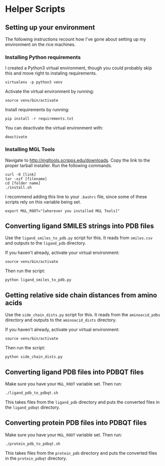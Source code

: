 # Helper Scripts

## Setting up your environment
The following instructions recount how I've gone about setting up my
environment on the rice machines.

### Installing Python requirements
I created a Python3 virtual environment, though you could probably skip this
and move right to instaling requirements.
```
virtualenv -p python3 venv
```

Activate the virtual environment by running:
```
source venv/bin/activate
```

Install requirements by running:
```
pip install -r requirements.txt
```

You can deactivate the virtual environment with:
```
deactivate
```

### Installing MGL Tools

Navigate to http://mgltools.scripps.edu/downloads. Copy the link to the proper
tarball installer. Run the following commands.
```
curl -O [link]
tar -xzf [filename]
cd [folder name]
./install.sh
```

I recommend adding this line to your `.bashrc` file, since some of these
scripts rely on this variable being set.
```
export MGL_ROOT="[wherever you installed MGL Tools]"
```

## Converting ligand SMILES strings into PDB files

Use the `ligand_smiles_to_pdb.py` script for this. It reads from `smiles.csv`
and outputs to the `ligand_pdb` directory.

If you haven't already, activate your virtual environment:
```
source venv/bin/activate
```

Then run the script:
```
python ligand_smiles_to_pdb.py
```

## Getting relative side chain distances from amino acids

Use the `side_chain_dists.py` script for this. It reads from the `aminoacid_pdbs`
directory and outputs to the `aminoacid_dists` directory.

If you haven't already, activate your virtual environment:
```
source venv/bin/activate
```

Then run the script:
```
python side_chain_dists.py
```

## Converting ligand PDB files into PDBQT files
Make sure you have your `MGL_ROOT` variable set. Then run:
```
./ligand_pdb_to_pdbqt.sh
```
This takes files from the `ligand_pdb` directory and puts the converted files
in the `ligand_pdbqt` directory.

## Converting protein PDB files into PDBQT files
Make sure you have your `MGL_ROOT` variable set. Then run:
```
./protein_pdb_to_pdbqt.sh
```
This takes files from the `protein_pdb` directory and puts the converted files
in the `protein_pdbqt` directory.
